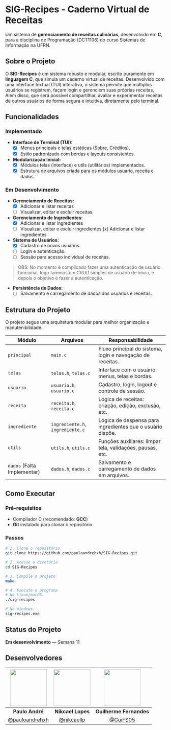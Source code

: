 # SIG-Recipes - Caderno Virtual de Receitas

Um sistema de **gerenciamento de receitas culinárias**, desenvolvido em **C**, para a disciplina de Programação (DCT1106) do curso Sistemas de Informação na UFRN.

## Sobre o Projeto

O **SIG-Recipes** é um sistema robusto e modular, escrito puramente em **linguagem C**, que simula um caderno virtual de receitas. Desenvolvido com uma interface textual (TUI) interativa, o sistema permite que múltiplos usuários se registrem, façam login e gerenciem suas próprias receitas, Além disso, que será possível compartilhar, avaliar e experimentar receitas de outros usuários de forma segura e intuitiva, diretamente pelo terminal.
## Funcionalidades

### Implementado

- **Interface de Terminal (TUI):**
  - [x] Menus principais e telas estáticas (Sobre, Créditos).
  - [x] Estilo padronizado com bordas e layouts consistentes.

- **Modularização Inicial:**
  - [x] Módulos telas (interface) e utils (utilitários) implementados.
  - [x] Estrutura de arquivos criada para os módulos usuario, receita e dados.

### Em Desenvolvimento

- **Gerenciamento de Receitas:**
  - [x] Adicionar e listar receitas
  - [ ] Visualizar, editar e excluir receitas.

- **Gerenciamento de Ingredientes:**
  - [x] Adicionar e listar ingredientes
  - [ ] Visualizar, editar e excluir ingredientes.[x] Adicionar e listar ingredientes

- **Sistema de Usuários:**
  - [x] Cadastro de novos usuários.
  - [ ] Login e autenticação.
  - [ ] Sessão para acesso individual de receitas.

>OBS: No momento é complicado fazer uma autenticação de usuário funcional, 
logo faremos um CRUD simples de usuário de início, e depois o objetivo é fazer a autenticação.

- **Persistência de Dados:**
  - [ ] Salvamento e carregamento de dados dos usuários e receitas.

## Estrutura do Projeto

O projeto segue uma arquitetura modular para melhor organização e manutenibilidade.

| Módulo                        | Arquivos                        |  Responsabilidade                                          |
|-------------------------------|---------------------------------|------------------------------------------------------------|
| `principal`                   |     `main.c`                    | Fluxo principal do sistema, login e navegação de receitas. |
| `telas`                       | `telas.h`, `telas.c`            | Interface com o usuário: menus, telas e bordas.            |
| `usuario`                     | `usuario.h`, `usuario.c`        | Cadastro, login, logout e controle de sessão.              |
| `receita`                     | `receita.h`, `receita.c`        | Lógica de receitas: criação, edição, exclusão, etc.        |
| `ingrediente`                 | `ingrediente.h`, `ingrediente.c`| Lógica de despensa para ingredientes que o usuário dispõe. |
| `utils`                       | `utils.h`, `utils.c`            | Funções auxiliares: limpar tela, validações, pausas, etc.  |
| `dados`   (Falta Implementar) | `dados.h`, `dados.c`            | Salvamento e carregamento de dados em arquivos.            |


## Como Executar

### Pré-requisitos

- Compilador C (recomendado: **GCC**)
- **Git** instalado para clonar o repositório

### Passos

```bash
# 1. Clone o repositório
git clone https://github.com/pauloandrehxh/SIG-Recipes.git

# 2. Acesse o diretório
cd SIG-Recipes

# 3. Compile o projeto
make

# 4. Execute o programa
# No Linux/macOS:
./sig-recipes

# No Windows:
sig-recipes.exe
```
## Status do Projeto

**Em desenvolvimento** — Semana 11

## Desenvolvedores

| [<img src="https://avatars.githubusercontent.com/u/96096146?v=4" width="115"/>](https://github.com/pauloandrehxh) | [<img src="https://avatars.githubusercontent.com/u/226210918?v=4" width="115"/>](https://github.com/nikcaellp) | [<img src="https://avatars.githubusercontent.com/u/226142162?v=4" width="115"/>](https://github.com/GuiFS05) |
|:---:|:---:|:---:|
| **Paulo André** | **Nikcael Lopes** | **Guilherme Fernandes** |
| [@pauloandrehxh](https://github.com/pauloandrehxh) | [@nikcaellp](https://github.com/nikcaellp) | [@GuiFS05](https://github.com/GuiFS05) |
